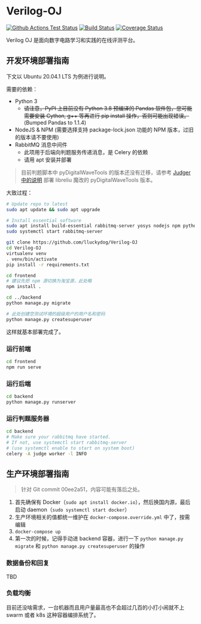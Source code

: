 # Verilog-OJ

[![Github Actions Test Status](https://github.com/lluckydog/Verilog-OJ/workflows/Test/badge.svg)](https://github.com/lluckydog/Verilog-OJ/actions)
[![Build Status](https://travis-ci.org/lluckydog/Verilog-OJ.svg?branch=master)](https://travis-ci.org/lluckydog/Verilog-OJ)
[![Coverage Status](https://coveralls.io/repos/github/lluckydog/Verilog-OJ/badge.svg?branch=master)](https://coveralls.io/github/lluckydog/Verilog-OJ?branch=master)

Verilog OJ 是面向数字电路学习和实践的在线评测平台。

## 开发环境部署指南

下文以 Ubuntu 20.04.1 LTS 为例进行说明。

需要的依赖：
- Python 3
  - ~~请注意，PyPI 上目前没有 Python 3.8 预编译的 Pandas 软件包，您可能需要安装 Cython, g++ 等再进行 pip install 操作，否则可能出现错误。~~ (Bumped Pandas to 1.1.4)
- NodeJS & NPM (需要选择支持 package-lock.json 功能的 NPM 版本，过旧的版本请不要使用)
- RabbitMQ 消息中间件
  - 此项用于后端向判题服务传递消息，是 Celery 的依赖
  - 请用 apt 安装并部署

> 目前判题脚本中 pyDigitalWaveTools 的版本还没有迁移，请参考 [Judger 中的说明](judger/test/README.md) 部署 libreliu 魔改的 pyDigitalWaveTools 版本。

大致过程：
```bash
# Update repo to latest
sudo apt update && sudo apt upgrade

# Install essential software
sudo apt install build-essential rabbitmq-server yosys nodejs npm python3-virtualenv 
sudo systemctl start rabbitmq-server

git clone https://github.com/lluckydog/Verilog-OJ
cd Verilog-OJ
virtualenv venv
. venv/bin/activate
pip install -r requirements.txt

cd frontend
# 建议先把 npm 源切换为淘宝源，此处略
npm install .

cd ../backend
python manage.py migrate

# 此处创建您测试环境的超级用户的用户名和密码
python manage.py createsuperuser
```

这样就基本部署完成了。

### 运行前端

```bash
cd frontend
npm run serve
```

### 运行后端

```bash
cd backend
python manage.py runserver
```

### 运行判题服务器

```bash
cd backend
# Make sure your rabbitmq have started.
# If not, use systemctl start rabbitmq-server
# (use systemctl enable to start on system boot)
celery -A judge worker -l INFO
```

## 生产环境部署指南

> 针对 Git commit 00ee2a51，内容可能有落后之处。

1. 首先确保有 Docker（`sudo apt install docker.io`），然后换国内源，最后启动 daemon（`sudo systemctl start docker`）
2. 生产环境相关的值都统一维护在 `docker-compose.override.yml` 中了，按需编辑
3. `docker-compose up`
4. 第一次的时候，记得手动进 backend 容器，进行一下 `python manage.py migrate` 和 `python manage.py createsuperuser` 的操作

### 数据备份和回复

TBD

### 负载均衡

目前还没啥需求，一台机器而且用户量最高也不会超过几百的小打小闹就不上 swarm 或者 k8s 这种容器编排系统了。
